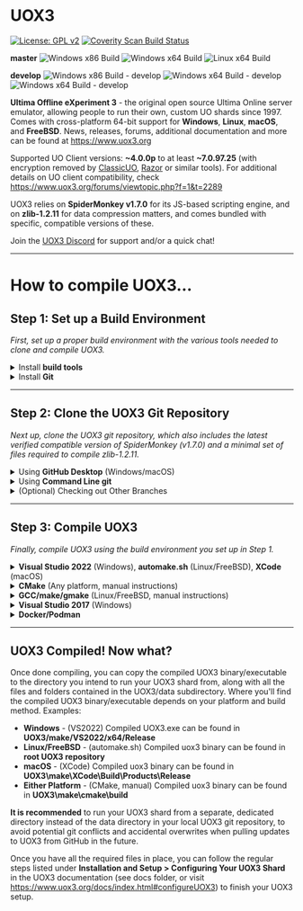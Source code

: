 # UOX3
[![License: GPL v2](https://img.shields.io/badge/License-GPL%20v2-blue.svg)](https://www.gnu.org/licenses/old-licenses/gpl-2.0.en.html) [![Coverity Scan Build Status](https://scan.coverity.com/projects/23322/badge.svg)](https://scan.coverity.com/projects/ultima-offline-experiment-3)

**master** ![Windows x86 Build](https://github.com/UOX3DevTeam/UOX3/workflows/Windows%20x86%20Build/badge.svg?branch=master) ![Windows x64 Build](https://github.com/UOX3DevTeam/UOX3/workflows/Windows%20x64%20Build/badge.svg?branch=master) ![Linux x64 Build](https://github.com/UOX3DevTeam/UOX3/workflows/Linux%20x64%20Build/badge.svg?branch=master)

**develop** ![Windows x86 Build - develop](https://github.com/UOX3DevTeam/UOX3/workflows/Windows%20x86%20Build/badge.svg?branch=develop) ![Windows x64 Build - develop](https://github.com/UOX3DevTeam/UOX3/workflows/Windows%20x64%20Build/badge.svg?branch=develop) ![Windows x64 Build - develop](https://github.com/UOX3DevTeam/UOX3/workflows/Linux%20x64%20Build/badge.svg?branch=develop)

**Ultima Offline eXperiment 3** - the original open source Ultima Online server emulator, allowing people to run their own, custom UO shards since 1997. Comes with cross-platform 64-bit support for **Windows**, **Linux**, **macOS**, and **FreeBSD**. News, releases, forums, additional documentation and more can be found at https://www.uox3.org

Supported UO Client versions: **~4.0.0p** to at least **~7.0.97.25** (with encryption removed by [ClassicUO](https://www.classicuo.eu), [Razor](https://github.com/msturgill/razor/releases) or similar tools). For additional details on UO client compatibility, check https://www.uox3.org/forums/viewtopic.php?f=1&t=2289

UOX3 relies on **SpiderMonkey v1.7.0** for its JS-based scripting engine, and on **zlib-1.2.11** for data compression matters, and comes bundled with specific, compatible versions of these.

Join the [UOX3 Discord](https://discord.gg/uBAXxhF) for support and/or a quick chat!

---

# How to compile UOX3...
## Step 1: Set up a Build Environment
*First, set up a proper build environment with the various tools needed to clone and compile UOX3.*
<details>
  <summary>Install <strong>build tools</strong></summary>

  > * **Windows** - Download and install [Community Edition of Visual Studio 2017 or 2022](https://visualstudio.microsoft.com/downloads/).
  > * * Be sure to also install **Desktop development with C++** via the Visual Studio Installer, along with the individual component titled **VC++ 2017 version 15.9 v14.16 latest v141 tools** (VS2017) or **MSVC v143 - VS 2022 C++ x64/x86 build tools** (VS2022). CMake is included for command-line builds.
  > * **Linux (Debian-based)** - Run `sudo apt install build-essential cmake` in a Terminal:  (or use your Linux distro's package manager)
  > * **FreeBSD** - Run `pkg install cmake` in a Terminal. Alternatively, build `cmake` via ports if desired.
  > * **macOS** - Download [Xcode](https://apps.apple.com/us/app/xcode/id497799835?mt=12) (for building with an IDE) via the App Store, and/or [CMake](https://cmake.org/download/) (for command-line builds)
  > * **Docker/Podman** - Ensure that it is downloaded and installed (Windows) or installed from your package manager
</details>

<details>
  <summary>Install <strong>Git</strong></summary>

  > * **Windows/macOS** - Grab [GitHub Desktop](https://desktop.github.com) or your preferred git tool
  > * **Linux** - Run `sudo apt install git` in a Terminal.
  > * **FreeBSD** - Run `pkg install git` in a Terminal. Alternatively, build `git` via ports if desired.
</details>

---

## Step 2: Clone the UOX3 Git Repository
*Next up, clone the UOX3 git repository, which also includes the latest verified compatible version of SpiderMonkey (v1.7.0) and a minimal set of files required to compile zlib-1.2.11.*
<details>
  <summary>Using <strong>GitHub Desktop</strong> (Windows/macOS)</summary>

  > 1. Run GitHub Desktop and click **File->Clone Repository** from the menu.
  > 2. Enter **https://github.com/UOX3DevTeam/UOX3.git** in the URL tab, and provide a local path for storing the cloned repo on your drive.
  > 3. Hit the **Clone** button to clone the stable master branch of UOX3 to the specified local path
</details>

<details>
  <summary>Using <strong>Command Line git</strong></summary>

  > 1. Run `git clone --recurse-submodules https://github.com/UOX3DevTeam/UOX3.git` in a Terminal to clone the stable master branch of UOX3 into a subdirectory of the current directory you're in.
</details>

<details>
  <summary>(Optional) Checking out Other Branches</summary>

  > If you'd rather grab another branch of the git repository, like the **develop** branch where most updates get pushed first before being merged into the master branch, you can use the following command *after* completing the previous step:
    `git checkout develop`

  > GitHub Desktop users can change the active branch via the *Current Branch* dropdown menu in GitHub Desktop.

</details>

---

## Step 3: Compile UOX3
*Finally, compile UOX3 using the build environment you set up in Step 1.*
<details>
  <summary><strong>Visual Studio 2022</strong> (Windows), <strong>automake.sh</strong> (Linux/FreeBSD), <strong>XCode</strong> (macOS)</summary>

  > * **Visual Studio 2022** - (Windows) Open *UOX3\make\VS2022\uox3.sln* (VS2022), choose *Release/Debug* from dropdown menu, and hit *Build -> Build UOX3*
  > * **automake.sh** - (Linux/FreeBSD) Run `./automake.sh` in a Terminal, from the root of the cloned UOX3 repository. This compiles UOX3 with CMake, but in one command only. Use optional argument `-b debug` to create debug build, and/or `-o clean` to do a clean build
  > * **XCode** - (macOS) Open *UOX3/make/XCode/uox3/uox3.xcworkspace*, select *Build*
</details>

<details>
  <summary><strong>CMake</strong> (Any platform, manual instructions)</summary>

  > If you don't wish to rely on the automake.sh script, but want control over the process yourself, follow these steps (same as what automake.sh does) in a Terminal. This also works on Windows/macOS as an alternative to compiling with IDEs:
  > - Navigate to root of cloned UOX3 git repository, and execute these commands:\
  > `cd make/cmake`\
  > `mkdir build`\
  > `cd build`\
  > `cmake .. -DCMAKE_BUILD_TYPE=Release` (Windows/Linux/FreeBSD)\
  > `cmake .. -DCMAKE_BUILD_TYPE=Release -G"Unix Makefiles"` (macOS)\
  > `cmake --build . --config Release`\

  > Replace "Release" with "Debug" in the above instructions to create a debug-build; delete **make/cmake/build** directory to do clean builds.
</details>

<details>
  <summary><strong>GCC/make/gmake</strong> (Linux/FreeBSD, manual instructions)</summary>

  > If you'd rather use GCC (v9.x or higher)/make (GNU Make 4.2.1 or higher) than CMake, you can follow these manual steps. Note that for FreeBSD, this approach requires installing **gmake** as an alternative to *make*: `pkg install gmake`

  > First, navigate to **spidermonkey** directory and run these commands:\
  > `make -f Makefile.ref DEFINES=-DHAVE_VA_LIST_AS_ARRAY CC=gcc` (Linux)\
  > `ar -r libjs32.a Linux_All_DBG.OBJ/*.o` (Linux)\
  > `cp Linux_All_DBG.OBJ/jsautocfg.h ./` (Linux)\
  > `gmake -f Makefile.ref DEFINES=-DHAVE_VA_LIST_AS_ARRAY CC=clang` (FreeBSD)\
  > `ar rcs libjs32.a FreeBSD_DBG.OBJ/*.o` (FreeBSD)\
  > `cp FreeBSD_DBG.OBJ/jsautocfg.h ./` (FreeBSD)

  > Next, head to the **zlib** directory:\
  > `cd ../zlib`\
  > `make distclean`\
  > `./configure`\
  > `make`

  > Finally, head to **UOX3/source** directory:\
  > `cd ../source`\
  > `make` (Linux)\
  > `gmake` (FreeBSD)
</details>

<details>
  <summary><strong>Visual Studio 2017</strong> (Windows)</summary>

  > When using VS2017, static libraries of the dependency projects (SpiderMonkey and zlib) need to be compiled prior to the UOX3 project. However, after those sub-projects have been compiled once, they never need to be compiled again, and from that point on only the build instructions for UOX3 itself applies:

  > #### SpiderMonkey ####
  > 1) Navigate to the **UOX3\spidermonkey\make\VS2017\jscript\** folder and open **jscript.sln** in VS2017.
  > 2) Make sure you have **jscript** selected in the Solution Explorer, then select **Release** and **x64** (64-bit) in the Solution Configuration/Platform dropdown menus
  > 3) Click **Build > Build jscript** from the menu.
  > 4) Visual Studio will compile SpiderMonkey and create a **spidermonkey\make\VS2017\jscript\x64\Release\** (64-bit) folder with the compiled **jscript.lib** library file contained within. No further actions are necessary here, so you can close the SpiderMonkey VS Solution.

  > ### zlib ###
  > 1) Navigate to the **UOX3\zlib\make\VS2017** folder and open **zlib.sln** in VS2017.
  > 2) Select **Release** and **x64** (64-bit) in the Solution Configuration/Platform dropdown menus
  > 3) Click **Build > Build zlib-static** from the menu.
  > 4) Visual Studio will compile zlib and create a **zlib\x64\Release** (64-bit) folder with the compiled **zlib-static.lib** library file contained within. No further actions are necessary here, so you can close the zlib VS Solution.

  > #### UOX3 ####
  > 1) Navigate to the **UOX3\make\VS2017\** folder and open **uox3.sln** in VS2017.
  > 2) Make sure you have **UOX3** selected in the Solution Explorer, then select **Release** and **x64** (64-bit) in the *Solution Configuration/Platform dropdown menus*, or via **Build -> Configuration Manager**.
  > 3) Select **Build -> Build UOX3** to start compiling UOX3. When done, you'll find **UOX3.exe** in **UOX3\make\VS2017\Release\x64**.

  > From here on, if you wish to re-compile UOX3, just open the uox3.sln and hit rebuild.
  > Note that if you wish to change from Release to Debug build, the sub-projects (SpiderMonkey and zlib) also need to be compiled for Debug mode prior to compiling UOX3.

<details>
  <summary>(Troubleshooting) Adding SpiderMonkey/zlib references in Configuration Manager</summary>

  > If VS give you link errors when attempting to build UOX3, references to SpiderMonkey or zlib might have gone missing! Try the following steps to add them back.

  > 1) Right click on **UOX3_Official** in the Solution Explorer, and select Properties.
  > 2) With the desired configuration (ex: Release, x64) selected at the top of the panel, add references to SpiderMonkey and zlib in these sections:
  > * *VC++ Directories >* **Include Directories** (add path to SpiderMonkey and zlib root folders)
  > * *VC++ Directories >* **Library Directories** (add path to **spidermonkey\make\VS2017\jscript\x64\Release** folder, as well as **zlib\make\VS2017\x64\Release** folder)
  > * *VC++ Directories >* **Source Directories** (add path to SpiderMonkey and zlib root folders)
  > * *Linker >* **Additional Library Dependencies** (add path to **spidermonkey\make\VS2017\jscript\x64\Release** folder, as well as **zlib\make\VS2017\x64\Release** folder)
  > Press apply!
  > Repeat process for both Release and Debug configurations (chosen at top of panel), then retry the UOX3 build process!

</details>
</details>
<details>
  <summary><strong>Docker/Podman</strong></summary>

  Build and tag the image from the root of the repository like: `docker buildx build --progress=plain -t uox3 .` or `podman build -t uox3 .`
</details>

---
## UOX3 Compiled! Now what?
Once done compiling, you can copy the compiled UOX3 binary/executable to the directory you intend to run your UOX3 shard from, along with all the files and folders contained in the UOX3/data subdirectory. Where you'll find the compiled UOX3 binary/executable depends on your platform and build method. Examples:
  * **Windows** - (VS2022) Compiled UOX3.exe can be found in **UOX3/make/VS2022/x64/Release**
  * **Linux/FreeBSD** - (automake.sh) Compiled uox3 binary can be found in **root UOX3 repository**
  * **macOS** - (XCode) Compiled uox3 binary can be found in **UOX3\make\XCode\Build\Products\Release**
  * **Either Platform** - (CMake, manual) Compiled uox3 binary can be found in **UOX3\make\cmake\build**

**It is recommended** to run your UOX3 shard from a separate, dedicated directory instead of the data directory in your local UOX3 git repository, to avoid potential git conflicts and accidental overwrites when pulling updates to UOX3 from GitHub in the future.

Once you have all the required files in place, you can follow the regular steps listed under **Installation and Setup > Configuring Your UOX3 Shard** in the UOX3 documentation (see docs folder, or visit https://www.uox3.org/docs/index.html#configureUOX3) to finish your UOX3 setup.
